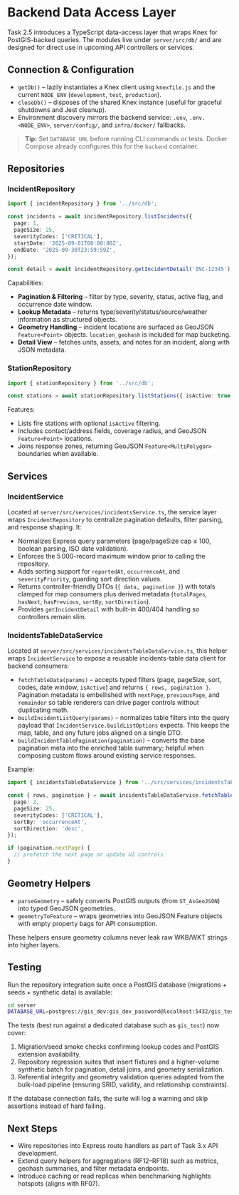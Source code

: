 # Backend Data Access Layer

Task 2.5 introduces a TypeScript data-access layer that wraps Knex for PostGIS-backed queries. The modules live under `server/src/db/` and are designed for direct use in upcoming API controllers or services.

## Connection & Configuration

- `getDb()` – lazily instantiates a Knex client using `knexfile.js` and the current `NODE_ENV` (`development`, `test`, `production`).
- `closeDb()` – disposes of the shared Knex instance (useful for graceful shutdowns and Jest cleanup).
- Environment discovery mirrors the backend service: `.env`, `.env.<NODE_ENV>`, `server/config/`, and `infra/docker/` fallbacks.

> **Tip:** Set `DATABASE_URL` before running CLI commands or tests. Docker Compose already configures this for the `backend` container.

## Repositories

### IncidentRepository

```ts
import { incidentRepository } from '../src/db';

const incidents = await incidentRepository.listIncidents({
  page: 1,
  pageSize: 25,
  severityCodes: ['CRITICAL'],
  startDate: '2025-09-01T00:00:00Z',
  endDate: '2025-09-30T23:59:59Z',
});

const detail = await incidentRepository.getIncidentDetail('INC-12345');
```

Capabilities:

- **Pagination & Filtering** – filter by type, severity, status, active flag, and occurrence date window.
- **Lookup Metadata** – returns type/severity/status/source/weather information as structured objects.
- **Geometry Handling** – incident locations are surfaced as GeoJSON `Feature<Point>` objects. `location_geohash` is included for map bucketing.
- **Detail View** – fetches units, assets, and notes for an incident, along with JSON metadata.

### StationRepository

```ts
import { stationRepository } from '../src/db';

const stations = await stationRepository.listStations({ isActive: true });
```

Features:

- Lists fire stations with optional `isActive` filtering.
- Includes contact/address fields, coverage radius, and GeoJSON `Feature<Point>` locations.
- Joins response zones, returning GeoJSON `Feature<MultiPolygon>` boundaries when available.

## Services

### IncidentService

Located at `server/src/services/incidentsService.ts`, the service layer wraps `IncidentRepository` to centralize pagination defaults, filter parsing, and response shaping. It:

- Normalizes Express query parameters (page/pageSize cap ≤ 100, boolean parsing, ISO date validation).
- Enforces the 5 000-record maximum window prior to calling the repository.
- Adds sorting support for `reportedAt`, `occurrenceAt`, and `severityPriority`, guarding sort direction values.
- Returns controller-friendly DTOs (`{ data, pagination }`) with totals clamped for map consumers plus derived metadata (`totalPages`, `hasNext`, `hasPrevious`, `sortBy`, `sortDirection`).
- Provides `getIncidentDetail` with built-in 400/404 handling so controllers remain slim.

### IncidentsTableDataService

Located at `server/src/services/incidentsTableDataService.ts`, this helper wraps `IncidentService` to expose a reusable incidents-table data client for backend consumers:

- `fetchTableData(params)` – accepts typed filters (page, pageSize, sort, codes, date window, `isActive`) and returns `{ rows, pagination }`. Pagination metadata is embellished with `nextPage`, `previousPage`, and `remainder` so table renderers can drive pager controls without duplicating math.
- `buildIncidentListQuery(params)` – normalizes table filters into the query payload that `IncidentService.buildListOptions` expects. This keeps the map, table, and any future jobs aligned on a single DTO.
- `buildIncidentTablePagination(pagination)` – converts the base pagination meta into the enriched table summary; helpful when composing custom flows around existing service responses.

Example:

```ts
import { incidentsTableDataService } from '../src/services/incidentsTableDataService';

const { rows, pagination } = await incidentsTableDataService.fetchTableData({
  page: 2,
  pageSize: 25,
  severityCodes: ['CRITICAL'],
  sortBy: 'occurrenceAt',
  sortDirection: 'desc',
});

if (pagination.nextPage) {
  // prefetch the next page or update UI controls
}
```

## Geometry Helpers

- `parseGeometry` – safely converts PostGIS outputs (from `ST_AsGeoJSON`) into typed GeoJSON geometries.
- `geometryToFeature` – wraps geometries into GeoJSON Feature objects with empty property bags for API consumption.

These helpers ensure geometry columns never leak raw WKB/WKT strings into higher layers.

## Testing

Run the repository integration suite once a PostGIS database (migrations + seeds + synthetic data) is available:

```bash
cd server
DATABASE_URL=postgres://gis_dev:gis_dev_password@localhost:5432/gis_test npm run test:db
```

The tests (best run against a dedicated database such as `gis_test`) now cover:

1. Migration/seed smoke checks confirming lookup codes and PostGIS extension availability.
2. Repository regression suites that insert fixtures and a higher-volume synthetic batch for pagination, detail joins, and geometry serialization.
3. Referential integrity and geometry validation queries adapted from the bulk-load pipeline (ensuring SRID, validity, and relationship constraints).

If the database connection fails, the suite will log a warning and skip assertions instead of hard failing.

## Next Steps

- Wire repositories into Express route handlers as part of Task 3.x API development.
- Extend query helpers for aggregations (RF12–RF18) such as metrics, geohash summaries, and filter metadata endpoints.
- Introduce caching or read replicas when benchmarking highlights hotspots (aligns with RF07).
